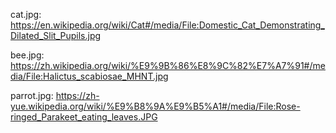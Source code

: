 cat.jpg: https://en.wikipedia.org/wiki/Cat#/media/File:Domestic_Cat_Demonstrating_Dilated_Slit_Pupils.jpg

bee.jpg: https://zh.wikipedia.org/wiki/%E9%9B%86%E8%9C%82%E7%A7%91#/media/File:Halictus_scabiosae_MHNT.jpg

parrot.jpg: https://zh-yue.wikipedia.org/wiki/%E9%B8%9A%E9%B5%A1#/media/File:Rose-ringed_Parakeet_eating_leaves.JPG